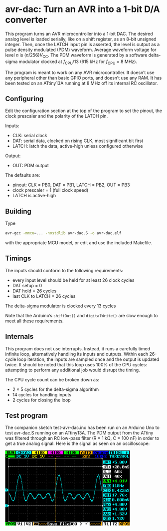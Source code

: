 # avr-dac: Turn an AVR into a 1-bit D/A converter

This program turns an AVR microcontroller into a 1-bit DAC. The desired
analog level is loaded serially, like on a shift register, as an 8-bit
unsigned integer. Then, once the LATCH input pin is asserted, the level
is output as a pulse density modulated (PDM) waveform. Average waveform
voltage for level <i>n</i> is (<i>n</i>/256)<i>V</i><sub>CC</sub>. The
PDM waveform is generated by a software delta-sigma modulator clocked at
<i>f</i><sub>CPU</sub>/13 (615&nbsp;kHz for
<i>f</i><sub>CPU</sub>&nbsp;=&nbsp;8&nbsp;MHz).

The program is meant to work on any AVR microcontroller. It doesn’t use
any peripheral other than basic GPIO ports, and doesn’t use any RAM. It
has been tested on an ATtiny13A running at 8&nbsp;MHz off its internal
RC oscillator.

## Configuring

Edit the configuration section at the top of the program to set the
pinout, the clock prescaler and the polarity of the LATCH pin.

Inputs:

 * CLK: serial clock
 * DAT: serial data, clocked on rising CLK, most significant bit first
 * LATCH: latch the data, active-high unless configured otherwise

Output:

 * OUT: PDM output

The defaults are:

 * pinout: CLK = PB0, DAT = PB1, LATCH = PB2, OUT = PB3
 * clock prescaler = 1 (full clock speed)
 * LATCH is active-high

## Building

Type

```bash
avr-gcc -mmcu=... -nostdlib avr-dac.S -o avr-dac.elf
```

with the appropriate MCU model, or edit and use the included Makefile.

## Timings

The inputs should conform to the following requirements:

 * every input level should be held for at least 26 clock cycles
 * DAT setup = 0
 * DAT hold = 26 cycles
 * last CLK to LATCH = 26 cycles

The delta-sigma modulator is clocked every 13 cycles

Note that the Arduino’s `shiftOut()` and `digitalWrite()` are slow
enough to meet all these requirements.

## Internals

This program does not use interrupts. Instead, it runs a carefully
timed infinite loop, alternatively handling its inputs and outputs.
Within each 26-cycle loop iteration, the inputs are sampled once and
the output is updated twice. It should be noted that this loop uses
100% of the CPU cycles: attempting to perform any additional job would
disrupt the timing.

The CPU cycle count can be broken down as:

 * 2 × 5 cycles for the delta-sigma algorithm
 * 14 cycles for handling inputs
 * 2 cycles for closing the loop

## Test program

The companion sketch test-avr-dac.ino has been run on an Arduino Uno to
test avr-dac.S running on an ATtiny13A. The PDM output from the ATtiny
was filtered through an RC low-pass filter (R&nbsp;=&nbsp;1&nbsp;kΩ,
C&nbsp;=&nbsp;100&nbsp;nF) in order to get a true analog signal. Here is
the signal as seen on an oscilloscope:

![Output waveform](waveform.png)
